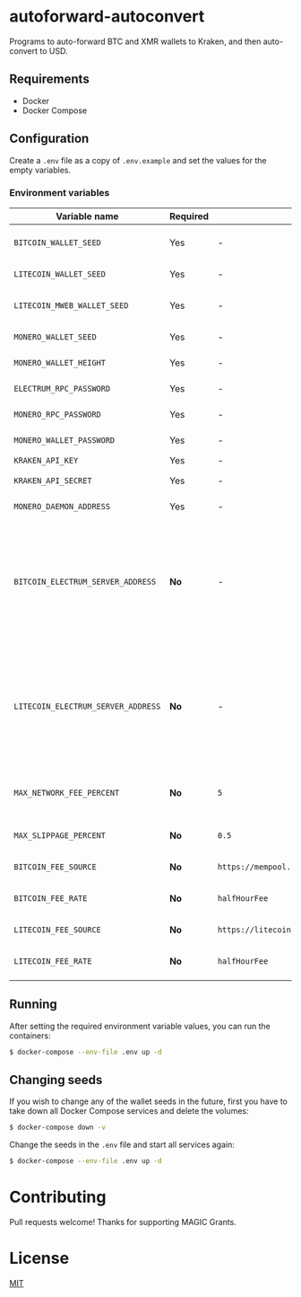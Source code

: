 # autoforward-autoconvert

Programs to auto-forward BTC and XMR wallets to Kraken, and then auto-convert to USD.

## Requirements

- Docker
- Docker Compose

## Configuration

Create a `.env` file as a copy of `.env.example` and set the values for the empty variables.

### Environment variables

| Variable name | Required | Default | Description |
| - | - | - | - |
| `BITCOIN_WALLET_SEED` | Yes | - | Your BIP39 Bitcoin mnemonic seed. Used for all Bitcoin-like assets. |
| `LITECOIN_WALLET_SEED` | Yes | - | Your BIP39 Litecoin mnemonic seed. |
| `LITECOIN_MWEB_WALLET_SEED` | Yes | - | Your Electrum-format Litecoin MWEB mnemonic seed. |
| `MONERO_WALLET_SEED` | Yes | - | Your 25 word Monero mnemonic seed. |
| `MONERO_WALLET_HEIGHT` | Yes | - | The restore height of your Monero wallet. |
| `ELECTRUM_RPC_PASSWORD` | Yes | - | A new strong password for your Electrum RPCs. |
| `MONERO_RPC_PASSWORD` | Yes | - | A new strong password for your Monero RPC. |
| `MONERO_WALLET_PASSWORD` | Yes | - | A new strong password for your Monero Wallet. |
| `KRAKEN_API_KEY` | Yes | - | Your API key from Kraken. |
| `KRAKEN_API_SECRET` | Yes | - | Your API secret from Kraken. |
| `MONERO_DAEMON_ADDRESS` | Yes | - | The address of a Monero daemon you own or trust. |
| `BITCOIN_ELECTRUM_SERVER_ADDRESS` | **No** | - | The address of a Bitcoin Electrum server you own or trust. E.g.: `localhost:50001:t` (no SSL) or `my.electrum.server:50001:s` (SSL). By leaving this blank you're letting Electrum select a random server for you, which may be a privacy concern. |
| `LITECOIN_ELECTRUM_SERVER_ADDRESS` | **No** | - | The address of a Litecoin Electrum server you own or trust. E.g.: `localhost:50001:t` (no SSL) or `my.electrum.server:50001:s` (SSL). By leaving this blank you're letting Electrum select a random server for you, which may be a privacy concern. |
| `MAX_NETWORK_FEE_PERCENT` | **No** | `5` | The maximum accepted miner fee percent when auto-forwarding. Not applied to XMR. |
| `MAX_SLIPPAGE_PERCENT` | **No** | `0.5` | The maximum accepted slippage percent when auto-converting. |
| `BITCOIN_FEE_SOURCE` | **No** | `https://mempool.space/api/v1/fees/recommended` | The fee API source to use for Bitcoin transactions. |
| `BITCOIN_FEE_RATE` | **No** | `halfHourFee` | The fee rate to use in the Bitcoin fee source API response. |
| `LITECOIN_FEE_SOURCE` | **No** | `https://litecoinspace.org/api/v1/fees/recommended` | The fee API source to use for Litecoin transactions. |
| `LITECOIN_FEE_RATE` | **No** | `halfHourFee` | The fee rate to use in the Litecoin fee source API response. |


## Running

After setting the required environment variable values, you can run the containers:

```bash
$ docker-compose --env-file .env up -d
```

## Changing seeds

If you wish to change any of the wallet seeds in the future, first you have to take down all Docker Compose services and delete the volumes:

```bash
$ docker-compose down -v
```

Change the seeds in the `.env` file and start all services again:

```bash
$ docker-compose --env-file .env up -d
```

# Contributing

Pull requests welcome!
Thanks for supporting MAGIC Grants.

# License

[MIT](LICENSE)
